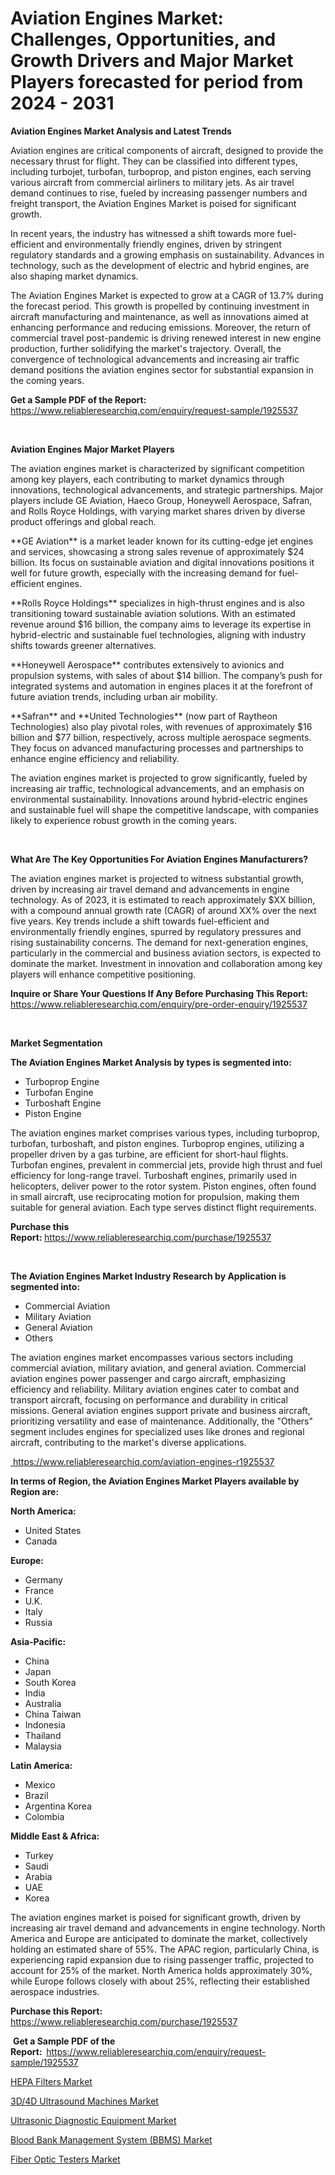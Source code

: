 <p><h1>Aviation Engines Market: Challenges, Opportunities, and Growth Drivers and Major Market Players forecasted for period from 2024 - 2031</h1></p><p><strong>Aviation Engines Market Analysis and Latest Trends</strong></p>
<p><p>Aviation engines are critical components of aircraft, designed to provide the necessary thrust for flight. They can be classified into different types, including turbojet, turbofan, turboprop, and piston engines, each serving various aircraft from commercial airliners to military jets. As air travel demand continues to rise, fueled by increasing passenger numbers and freight transport, the Aviation Engines Market is poised for significant growth. </p><p>In recent years, the industry has witnessed a shift towards more fuel-efficient and environmentally friendly engines, driven by stringent regulatory standards and a growing emphasis on sustainability. Advances in technology, such as the development of electric and hybrid engines, are also shaping market dynamics. </p><p>The Aviation Engines Market is expected to grow at a CAGR of 13.7% during the forecast period. This growth is propelled by continuing investment in aircraft manufacturing and maintenance, as well as innovations aimed at enhancing performance and reducing emissions. Moreover, the return of commercial travel post-pandemic is driving renewed interest in new engine production, further solidifying the market's trajectory. Overall, the convergence of technological advancements and increasing air traffic demand positions the aviation engines sector for substantial expansion in the coming years.</p></p>
<p><strong>Get a Sample PDF of the Report:&nbsp;</strong> <a href="https://www.reliableresearchiq.com/enquiry/request-sample/1925537?utm_campaign=1123&utm_medium=2&utm_source=Github&utm_content=ia&utm_term=24102024&utm_id=aviation-engines">https://www.reliableresearchiq.com/enquiry/request-sample/1925537</a></p>
<p>&nbsp;</p>
<p><strong>Aviation Engines Major Market Players</strong></p>
<p><p>The aviation engines market is characterized by significant competition among key players, each contributing to market dynamics through innovations, technological advancements, and strategic partnerships. Major players include GE Aviation, Haeco Group, Honeywell Aerospace, Safran, and Rolls Royce Holdings, with varying market shares driven by diverse product offerings and global reach.</p><p>**GE Aviation** is a market leader known for its cutting-edge jet engines and services, showcasing a strong sales revenue of approximately $24 billion. Its focus on sustainable aviation and digital innovations positions it well for future growth, especially with the increasing demand for fuel-efficient engines.</p><p>**Rolls Royce Holdings** specializes in high-thrust engines and is also transitioning toward sustainable aviation solutions. With an estimated revenue around $16 billion, the company aims to leverage its expertise in hybrid-electric and sustainable fuel technologies, aligning with industry shifts towards greener alternatives.</p><p>**Honeywell Aerospace** contributes extensively to avionics and propulsion systems, with sales of about $14 billion. The company’s push for integrated systems and automation in engines places it at the forefront of future aviation trends, including urban air mobility.</p><p>**Safran** and **United Technologies** (now part of Raytheon Technologies) also play pivotal roles, with revenues of approximately $16 billion and $77 billion, respectively, across multiple aerospace segments. They focus on advanced manufacturing processes and partnerships to enhance engine efficiency and reliability.</p><p>The aviation engines market is projected to grow significantly, fueled by increasing air traffic, technological advancements, and an emphasis on environmental sustainability. Innovations around hybrid-electric engines and sustainable fuel will shape the competitive landscape, with companies likely to experience robust growth in the coming years.</p></p>
<p>&nbsp;</p>
<p><strong>What Are The Key Opportunities For Aviation Engines Manufacturers?</strong></p>
<p><p>The aviation engines market is projected to witness substantial growth, driven by increasing air travel demand and advancements in engine technology. As of 2023, it is estimated to reach approximately $XX billion, with a compound annual growth rate (CAGR) of around XX% over the next five years. Key trends include a shift towards fuel-efficient and environmentally friendly engines, spurred by regulatory pressures and rising sustainability concerns. The demand for next-generation engines, particularly in the commercial and business aviation sectors, is expected to dominate the market. Investment in innovation and collaboration among key players will enhance competitive positioning.</p></p>
<p><strong>Inquire or Share Your Questions If Any Before Purchasing This Report:</strong> <a href="https://www.reliableresearchiq.com/enquiry/pre-order-enquiry/1925537?utm_campaign=1123&utm_medium=2&utm_source=Github&utm_content=ia&utm_term=24102024&utm_id=aviation-engines">https://www.reliableresearchiq.com/enquiry/pre-order-enquiry/1925537</a></p>
<p>&nbsp;</p>
<p><strong>Market Segmentation</strong></p>
<p><strong>The Aviation Engines Market Analysis by types is segmented into:</strong></p>
<p><ul><li>Turboprop Engine</li><li>Turbofan Engine</li><li>Turboshaft Engine</li><li>Piston Engine</li></ul></p>
<p><p>The aviation engines market comprises various types, including turboprop, turbofan, turboshaft, and piston engines. Turboprop engines, utilizing a propeller driven by a gas turbine, are efficient for short-haul flights. Turbofan engines, prevalent in commercial jets, provide high thrust and fuel efficiency for long-range travel. Turboshaft engines, primarily used in helicopters, deliver power to the rotor system. Piston engines, often found in small aircraft, use reciprocating motion for propulsion, making them suitable for general aviation. Each type serves distinct flight requirements.</p></p>
<p><strong>Purchase this Report:&nbsp;</strong><a href="https://www.reliableresearchiq.com/purchase/1925537?utm_campaign=1123&utm_medium=2&utm_source=Github&utm_content=ia&utm_term=24102024&utm_id=aviation-engines">https://www.reliableresearchiq.com/purchase/1925537</a></p>
<p>&nbsp;</p>
<p><strong>The Aviation Engines Market Industry Research by Application is segmented into:</strong></p>
<p><ul><li>Commercial Aviation</li><li>Military Aviation</li><li>General Aviation</li><li>Others</li></ul></p>
<p><p>The aviation engines market encompasses various sectors including commercial aviation, military aviation, and general aviation. Commercial aviation engines power passenger and cargo aircraft, emphasizing efficiency and reliability. Military aviation engines cater to combat and transport aircraft, focusing on performance and durability in critical missions. General aviation engines support private and business aircraft, prioritizing versatility and ease of maintenance. Additionally, the "Others" segment includes engines for specialized uses like drones and regional aircraft, contributing to the market's diverse applications.</p></p>
<p><a href="https://www.reliableresearchiq.com/aviation-engines-r1925537?utm_campaign=1123&utm_medium=2&utm_source=Github&utm_content=ia&utm_term=24102024&utm_id=aviation-engines">&nbsp;https://www.reliableresearchiq.com/aviation-engines-r1925537</a></p>
<p><strong>In terms of Region, the Aviation Engines Market Players available by Region are:</strong></p>
<p>
    <p> <strong> North America: </strong>
        <ul>
            <li>United States</li>
            <li>Canada</li>
        </ul>
        </p> 
    <p> <strong> Europe: </strong>
        <ul>
            <li>Germany</li>
            <li>France</li>
            <li>U.K.</li>
            <li>Italy</li>
            <li>Russia</li>
        </ul>
        </p> 
    <p> <strong> Asia-Pacific: </strong>
        <ul>
            <li>China</li>
            <li>Japan</li>
            <li>South Korea</li>
            <li>India</li>
            <li>Australia</li>
            <li>China Taiwan</li>
            <li>Indonesia</li>
            <li>Thailand</li>
            <li>Malaysia</li>
        </ul>
        </p> 
    <p> <strong> Latin America: </strong>
        <ul>
            <li>Mexico</li>
            <li>Brazil</li>
            <li>Argentina Korea</li>
            <li>Colombia</li>
        </ul>
        </p> 
    <p> <strong> Middle East & Africa: </strong>
        <ul>
            <li>Turkey</li>
            <li>Saudi</li>
            <li>Arabia</li>
            <li>UAE</li>
            <li>Korea</li>
        </ul>
    </p>
    </p>
<p><p>The aviation engines market is poised for significant growth, driven by increasing air travel demand and advancements in engine technology. North America and Europe are anticipated to dominate the market, collectively holding an estimated share of 55%. The APAC region, particularly China, is experiencing rapid expansion due to rising passenger traffic, projected to account for 25% of the market. North America holds approximately 30%, while Europe follows closely with about 25%, reflecting their established aerospace industries.</p></p>
<p><strong>Purchase this Report: </strong><a href="https://www.reliableresearchiq.com/purchase/1925537?utm_campaign=1123&utm_medium=2&utm_source=Github&utm_content=ia&utm_term=24102024&utm_id=aviation-engines">https://www.reliableresearchiq.com/purchase/1925537</a></p>
<p>&nbsp;<strong>Get a Sample PDF of the Report:&nbsp;&nbsp;</strong><a href="https://www.reliableresearchiq.com/enquiry/request-sample/1925537?utm_campaign=1123&utm_medium=2&utm_source=Github&utm_content=ia&utm_term=24102024&utm_id=aviation-engines">https://www.reliableresearchiq.com/enquiry/request-sample/1925537</a></p>
<p><strong></strong></p>
<p><p><a href="https://issuu.com/reportprime-2/docs/hepa-filters-market-size-2030.pptx_abfcd0517a8542?utm_campaign=1123&utm_medium=2&utm_source=Github&utm_content=ia&utm_term=24102024&utm_id=aviation-engines">HEPA Filters Market</a></p><p><a href="https://github.com/eleanore16mal/Market-Research-Report-List-1/blob/main/3d4d-ultrasound-machines-market.md?utm_campaign=1123&utm_medium=2&utm_source=Github&utm_content=ia&utm_term=24102024&utm_id=aviation-engines">3D/4D Ultrasound Machines Market</a></p><p><a href="https://github.com/akrenkthongy/Market-Research-Report-List-1/blob/main/ultrasonic-diagnostic-equipment-market.md?utm_campaign=1123&utm_medium=2&utm_source=Github&utm_content=ia&utm_term=24102024&utm_id=aviation-engines">Ultrasonic Diagnostic Equipment Market</a></p><p><a href="https://www.linkedin.com/pulse/comprehensive-blood-bank-management-system-bbms-market-report-a3o1f?utm_campaign=1123&utm_medium=2&utm_source=Github&utm_content=ia&utm_term=24102024&utm_id=aviation-engines">Blood Bank Management System (BBMS) Market</a></p><p><a href="https://issuu.com/reportprime-2/docs/fiber-optic-testers-market-size-203_8faaf1157e363f?utm_campaign=1123&utm_medium=2&utm_source=Github&utm_content=ia&utm_term=24102024&utm_id=aviation-engines">Fiber Optic Testers Market</a></p></p>